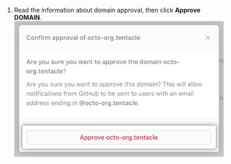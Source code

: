 1. Read the information about domain approval, then click **Approve DOMAIN**.
    !["Approve DOMAIN" button in confirmation dialog](/assets/images/help/organizations/domains-approve-domain.png)
